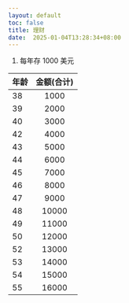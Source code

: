 ```yaml
---
layout: default
toc: false
title: 理财
date:  2025-01-04T13:28:34+08:00
---
```


1. 每年存 1000 美元


| 年龄 | 金额(合计) |
| :--- | :--------: |
| 38   |    1000    |
| 39   |    2000    |
| 40   |    3000    |
| 42   |    4000    |
| 43   |    5000    |
| 44   |    6000    |
| 45   |    7000    |
| 46   |    8000    |
| 47   |    9000    |
| 48   |   10000    |
| 49   |   11000    |
| 50   |   12000    |
| 52   |   13000    |
| 53   |   14000    |
| 54   |   15000    |
| 55   |   16000    |

